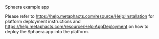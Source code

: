 Sphaera example app

Please refer to https://help.metaphacts.com/resource/Help:Installation for platform deployment instructions and https://help.metaphacts.com/resource/Help:AppDeployment on how to deploy the Sphaera app into the platform.
